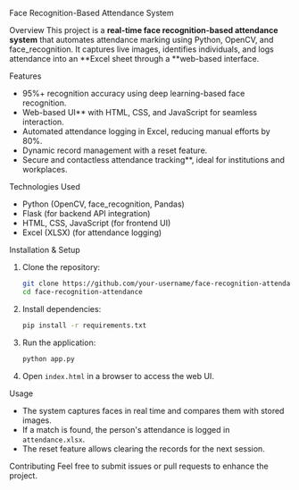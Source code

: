 Face Recognition-Based Attendance System

Overview
This project is a **real-time face recognition-based attendance system** that automates attendance marking using Python, OpenCV, and face_recognition. It captures live images, identifies individuals, and logs attendance into an **Excel sheet through a **web-based interface.

Features
- 95%+ recognition accuracy using deep learning-based face recognition.
- Web-based UI** with HTML, CSS, and JavaScript for seamless interaction.
- Automated attendance logging in Excel, reducing manual efforts by 80%.
- Dynamic record management with a reset feature.
- Secure and contactless attendance tracking**, ideal for institutions and workplaces.

Technologies Used
- Python (OpenCV, face_recognition, Pandas)
- Flask (for backend API integration)
- HTML, CSS, JavaScript (for frontend UI)
- Excel (XLSX) (for attendance logging)

Installation & Setup
1. Clone the repository:
   ```bash
   git clone https://github.com/your-username/face-recognition-attendance.git
   cd face-recognition-attendance
   ```
2. Install dependencies:
   ```bash
   pip install -r requirements.txt
   ```
3. Run the application:
   ```bash
   python app.py
   ```
4. Open `index.html` in a browser to access the web UI.

Usage
- The system captures faces in real time and compares them with stored images.
- If a match is found, the person's attendance is logged in `attendance.xlsx`.
- The reset feature allows clearing the records for the next session.

Contributing
Feel free to submit issues or pull requests to enhance the project.



